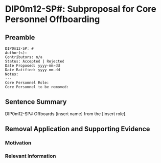 # DIP0m12-SP#: Subproposal for Core Personnel Offboarding

## Preamble
```
DIP0m12-SP: #
Author(s):
Contributors: n/a
Status: Accepted | Rejected
Date Proposed: yyyy-mm-dd
Date Ratified: yyyy-mm-dd
Notes:
---
Core Personnel Role:
Core Personnel to be removed: 
```

## Sentence Summary
DIP0m12-SP# Offboards [insert name] from the [insert role].

## Removal Application and Supporting Evidence
    
### Motivation

### Relevant Information
